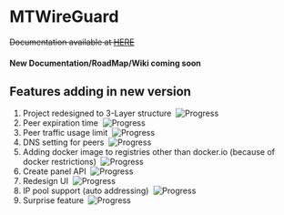 # MTWireGuard
~~Documentation available at [HERE](https://mtwireguard.techgarage.ir/Documentation)~~
#### New Documentation/RoadMap/Wiki coming soon

## Features adding in new version
1. Project redesigned to 3-Layer structure&nbsp;
![Progress](https://progress-bar.dev/100/?title=completed)
2. Peer expiration time&nbsp;
![Progress](https://progress-bar.dev/99/?title=testing)
3. Peer traffic usage limit&nbsp;
![Progress](https://progress-bar.dev/80/?title=testing)
4. DNS setting for peers&nbsp;
![Progress](https://progress-bar.dev/0/?title=waiting)
5. Adding docker image to registries other than docker.io (because of docker restrictions)&nbsp;
![Progress](https://progress-bar.dev/0/?title=waiting)
6. Create panel API&nbsp;
![Progress](https://progress-bar.dev/40/?title=working)
7. Redesign UI&nbsp;
![Progress](https://progress-bar.dev/60/?title=waiting)
8. IP pool support (auto addressing)&nbsp;
![Progress](https://progress-bar.dev/0/?title=waiting)
9. Surprise feature&nbsp;
![Progress](https://progress-bar.dev/15/?title=waiting)
